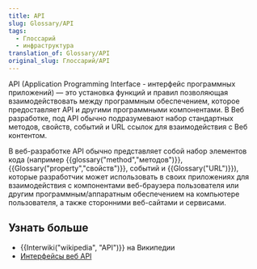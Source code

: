 ```yaml
---
title: API
slug: Glossary/API
tags:
  - Глоссарий
  - инфраструктура
translation_of: Glossary/API
original_slug: Глоссарий/API
---
```

API (Application Programming Interface - интерфейс программных приложений) — это установка функций и правил позволяющая взаимодействовать между программным обеспечением, которое предоставляет API и другими программными компонентами. В Веб разработке, под API обычно подразумевают набор стандартных методов, свойств, событий и URL ссылок для взаимодействия с Веб контентом.

В веб-разработке API обычно представляет собой набор элементов кода (например {{glossary("method","методов")}}, {{Glossary("property","свойств")}}, событий и {{Glossary("URL")}}), которые разработчик может использовать в своих приложениях для взаимодействия с компонентами веб-браузера пользователя или другим программным/аппаратным обеспечением на компьютере пользователя, а также сторонними веб-сайтами и сервисами.

## Узнать больше

- {{Interwiki("wikipedia", "API")}} на Википедии
- [Интерфейсы веб API](/ru/docs/Web/API)
